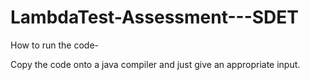 # LambdaTest-Assessment---SDET
How to run the code-

Copy the code onto a java compiler and just give an appropriate input.
